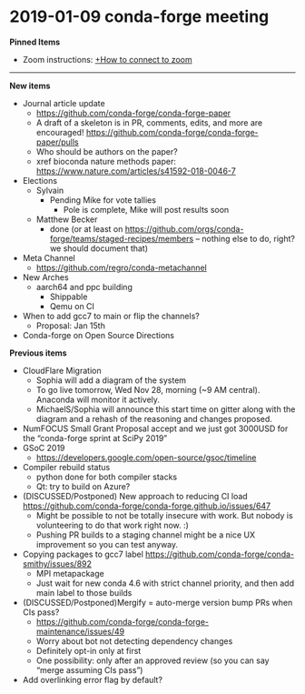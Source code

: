 # 2019-01-09 conda-forge meeting

**Pinned Items**

- Zoom instructions: [+How to connect to zoom](https://paper.dropbox.com/doc/How-to-connect-to-zoom-odl94oveHyiRv6UqTtZE5)

---

**New items**

- Journal article update
  - https://github.com/conda-forge/conda-forge-paper
  - A draft of a skeleton is in PR, comments, edits, and more are encouraged! https://github.com/conda-forge/conda-forge-paper/pulls
  - Who should be authors on the paper?
  - xref bioconda nature methods paper: https://www.nature.com/articles/s41592-018-0046-7
- Elections
  - Sylvain
    - Pending Mike for vote tallies
      - Pole is complete, Mike will post results soon
  - Matthew Becker
    - done (or at least on https://github.com/orgs/conda-forge/teams/staged-recipes/members – nothing else to do, right? we should document that)
- Meta Channel
  - https://github.com/regro/conda-metachannel
- New Arches
  - aarch64 and ppc building
    - Shippable
    - Qemu on CI
- When to add gcc7 to main or flip the channels?
  - Proposal: Jan 15th
- Conda-forge on Open Source Directions

**Previous items**

- CloudFlare Migration
  - Sophia will add a diagram of the system
  - To go live tomorrow, Wed Nov 28, morning (~9 AM central).  Anaconda will monitor it actively.
  - MichaelS/Sophia will announce this start time on gitter along with the diagram and a rehash of the reasoning and changes proposed.
- NumFOCUS Small Grant Proposal accept and we just got 3000USD for the “conda-forge sprint at SciPy 2019”
- GSoC 2019
  - https://developers.google.com/open-source/gsoc/timeline
- Compiler rebuild status
  - python done for both compiler stacks
  - Qt: try to build on Azure?
- (DISCUSSED/Postponed) New approach to reducing CI load https://github.com/conda-forge/conda-forge.github.io/issues/647
  - Might be possible to not be totally insecure with work. But nobody is volunteering to do that work right now. :)
  - Pushing PR builds to a staging channel might be a nice UX improvement so you can test anyway.
- Copying packages to gcc7 label https://github.com/conda-forge/conda-smithy/issues/892
  - MPI metapackage
  - Just wait for new conda 4.6 with strict channel priority, and then add main label to those builds
- (DISCUSSED/Postponed)Mergify = auto-merge version bump PRs when CIs pass?
  - https://github.com/conda-forge/conda-forge-maintenance/issues/49
  - Worry about bot not detecting dependency changes
  - Definitely opt-in only at first
  - One possibility: only after an approved review (so you can say “merge assuming CIs pass”)
- Add overlinking error flag by default?

